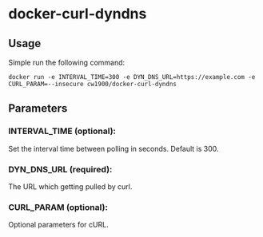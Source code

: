 # docker-curl-dyndns

## Usage
 Simple run the following command:
 ```
 docker run -e INTERVAL_TIME=300 -e DYN_DNS_URL=https://example.com -e CURL_PARAM=--insecure cw1900/docker-curl-dyndns 
 ```
 
## Parameters
 
### INTERVAL_TIME (optional):
Set the interval time between polling in seconds. Default is 300.
 
### DYN_DNS_URL (required):
The URL which getting pulled by curl.
 
### CURL_PARAM (optional):
Optional parameters for cURL.
